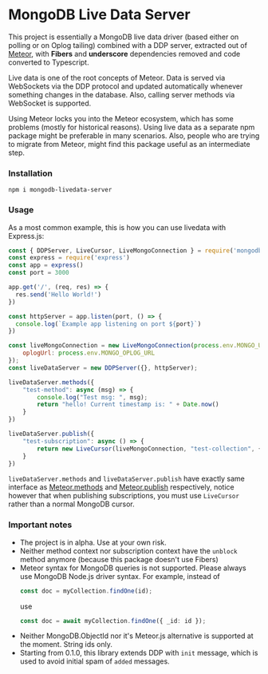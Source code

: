 MongoDB Live Data Server
========================

This project is essentially a MongoDB live data driver (based either on polling or on Oplog tailing) combined with a DDP server, extracted
out of [Meteor](https://github.com/meteor/meteor), with **Fibers** and **underscore** dependencies removed and code converted to Typescript.

Live data is one of the root concepts of Meteor. Data is served via WebSockets via the DDP protocol and updated automatically whenever something changes in the database. Also, calling server methods via WebSocket is supported.

Using Meteor locks you into the Meteor ecosystem, which has some problems (mostly for historical reasons). Using live data as a separate npm package might be preferable in many scenarios. Also, people who are trying to migrate from Meteor, might find this package useful as an intermediate step.

### Installation

```
npm i mongodb-livedata-server
```

### Usage

As a most common example, this is how you can use livedata with Express.js:

```js
const { DDPServer, LiveCursor, LiveMongoConnection } = require('mongodb-livedata-server')
const express = require('express')
const app = express()
const port = 3000

app.get('/', (req, res) => {
  res.send('Hello World!')
})

const httpServer = app.listen(port, () => {
  console.log(`Example app listening on port ${port}`)
})

const liveMongoConnection = new LiveMongoConnection(process.env.MONGO_URL, {
    oplogUrl: process.env.MONGO_OPLOG_URL
});
const liveDataServer = new DDPServer({}, httpServer);

liveDataServer.methods({
    "test-method": async (msg) => {
        console.log("Test msg: ", msg);
        return "hello! Current timestamp is: " + Date.now()
    }
})

liveDataServer.publish({
    "test-subscription": async () => {
        return new LiveCursor(liveMongoConnection, "test-collection", { category: "apples" });
    }
})

```

`liveDataServer.methods` and `liveDataServer.publish` have exactly same interface as [Meteor.methods](https://docs.meteor.com/api/methods.html#Meteor-methods) and [Meteor.publish](https://docs.meteor.com/api/pubsub.html#Meteor-publish) respectively, notice however that when publishing subscriptions, you must use `LiveCursor` rather than a normal MongoDB cursor.

### Important notes

- The project is in alpha. Use at your own risk.
- Neither method context nor subscription context have the `unblock` method anymore (because this package doesn't use Fibers)
- Meteor syntax for MongoDB queries is not supported. Please always use MongoDB Node.js driver syntax. For example, instead of
  ```ts
  const doc = myCollection.findOne(id);
  ```
  use
  ```ts
  const doc = await myCollection.findOne({ _id: id });
  ```
- Neither MongoDB.ObjectId nor it's Meteor.js alternative is supported at the moment. String ids only.
- Starting from 0.1.0, this library extends DDP with `init` message, which is used to avoid initial spam of `added` messages.
